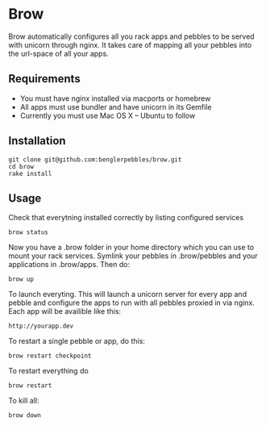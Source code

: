 # Brow

Brow automatically configures all you rack apps and pebbles to be served with unicorn through nginx. It 
takes care of mapping all your pebbles into the url-space of all your apps.

## Requirements

* You must have nginx installed via macports or homebrew
* All apps must use bundler and have unicorn in its Gemfile
* Currently you must use Mac OS X – Ubuntu to follow

## Installation

    git clone git@github.com:benglerpebbles/brow.git
    cd brow
    rake install

## Usage

Check that everytning installed correctly by listing configured services

    brow status

Now you have a .brow folder in your home directory which you can use to mount your rack services. Symlink your
pebbles in .brow/pebbles and your applications in .brow/apps. Then do:

    brow up

To launch everyting. This will launch a unicorn server for every app and pebble and configure the apps to
run with all pebbles proxied in via nginx. Each app will be availible like this:

    http://yourapp.dev

To restart a single pebble or app, do this:

    brow restart checkpoint

To restart everything do

    brow restart

To kill all:

    brow down
